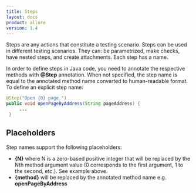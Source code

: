 ```yaml
---
title: Steps
layout: docs
product: allure
version: 1.4
---
```


Steps are any actions that constitute a testing scenario. Steps can be used in different testing scenarios. They can: be parametrized, make checks, have nested steps, and create attachments. Each step has a name.

In order to define steps in Java code, you need to annotate the respective methods with **@Step** annotation. When not specified, the step name is equal to the annotated method name converted to human-readable format. To define an explicit step name:

```java
@Step("Open {0} page.")
public void openPageByAddress(String pageAddress) {
     ...
 }
```

## Placeholders

Step names support the following placeholders:

 * **{N}** where N is a zero-based positive integer that will be replaced by the Nth method argument value (0 corresponds to the first argument, 1 to the second, etc.). See example above.
 * **{method}** will be replaced by the annotated method name e.g. **openPageByAddress**